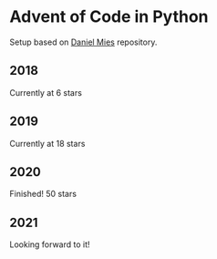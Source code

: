 # Advent of Code in Python

Setup based on [Daniel Mies]( https://github.com/dmies/adventOfCode) repository.

## 2018
Currently at 6 stars

## 2019
Currently at 18 stars

## 2020
Finished! 50 stars

## 2021
Looking forward to it!

